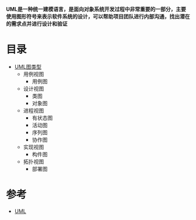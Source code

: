 **UML是一种统一建模语言，是面向对象系统开发过程中非常重要的一部分，主要使用图形符号来表示软件系统的设计，可以帮助项目团队进行内部沟通，找出潜在的需求点并进行设计和验证**

# 目录

* [UML图类型](https://weread.qq.com/web/reader/71032d60719ad5af7104ca2k1ff325f02181ff1de7742fc)
  * 用例视图
    * 用例图 
  * 设计视图
    * 类图
    * 对象图 
  * 进程视图
    * 有状态图
    * 活动图
    * 序列图
    * 协作图 
  * 实现视图
    * 构件图 
  * 拓扑视图
    * 部署图 



# 参考
* [UML](http://www.umlonline.org)

